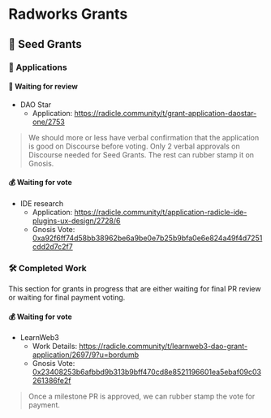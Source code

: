 # Radworks Grants

## 🌱 Seed Grants 

### 📝 Applications 

#### 🧐 Waiting for review
* DAO Star
  * Application: https://radicle.community/t/grant-application-daostar-one/2753

> We should more or less have verbal confirmation that the application is good on Discourse before voting. Only 2 verbal approvals on Discourse needed for Seed Grants. The rest can rubber stamp it on Gnosis.

#### 💰 Waiting for vote
* IDE research
  * Application: https://radicle.community/t/application-radicle-ide-plugins-ux-design/2728/6
  * Gnosis Vote: [0xa92f6ff74d58bb38962be6a9be0e7b25b9bfa0e6e824a49f4d7251cdd2d7c2f7](https://gnosis-safe.io/app/eth:0x394B920c5d39E0Ca40fCa2871569B6B90D750c7c/transactions/queue)
  
### 🛠️ Completed Work

This section for grants in progress that are either waiting for final PR review or waiting for final payment voting.

#### 💰 Waiting for vote
* LearnWeb3
  * Work Details: https://radicle.community/t/learnweb3-dao-grant-application/2697/9?u=bordumb
  * Gnosis Vote: [0x23408253b6afbbd9b313b9bff470cd8e8521196601ea5ebaf09c03261386fe2f](https://gnosis-safe.io/app/eth:0x394B920c5d39E0Ca40fCa2871569B6B90D750c7c/transactions/queue)

> Once a milestone PR is approved, we can rubber stamp the vote for payment.
